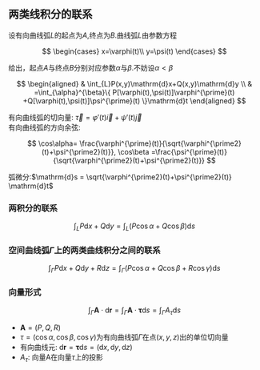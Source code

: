 ## 两类线积分的联系

设有向曲线弧$L$的起点为$A$,终点为$B.$曲线弧$L$由参数方程

$$
\begin{cases}
	x=\varphi(t)\\
	y=\psi(t)
\end{cases}
$$

给出，起点$A$与终点$B$分别对应参数$\alpha$与$\beta.$不妨设$\alpha<\beta$

$$
\begin{aligned}
	& \int_{L}P(x,y)\mathrm{d}x+Q(x,y)\mathrm{d}y \\
	& =\int_{\alpha}^{\beta}\{
		P[\varphi(t),\psi(t)]\varphi^{\prime}(t)
		+Q[\varphi(t),\psi(t)]\psi^{\prime}(t)
	\}\mathrm{d}t
\end{aligned}
$$

有向曲线弧的切向量: $\vec{\tau} = \varphi'(t)\vec{i}+ \psi'(t)\vec{j}$ <BR>
有向曲线弧的方向余弦:

$$
\cos\alpha=
\frac{\varphi^{\prime}(t)}{\sqrt{\varphi^{\prime2}(t)+\psi^{\prime2}(t)}},
\cos\beta
=\frac{\psi^{\prime}(t)}{\sqrt{\varphi^{\prime2}(t)+\psi^{\prime2}(t)}}
$$

弧微分:$\mathrm{d}s = \sqrt{\varphi^{\prime2}(t)+\psi^{\prime2}(t)} \mathrm{d}t$

### 两积分的联系

$$
\int_{L} P \mathrm{d}x+ Q \mathrm{d}y
= \int_{L} (P \cos \alpha + Q \cos \beta) \mathrm{d}s
$$

### 空间曲线弧$\Gamma$上的两类曲线积分之间的联系

$$
\int_{\Gamma} P \mathrm{d}x+ Q \mathrm{d}y + R \mathrm{d}z
= \int_{\Gamma} (P \cos \alpha + Q \cos \beta+ R \cos \gamma) \mathrm{d}s
$$

### 向量形式

$$
\int_{\Gamma} \textbf{A} \cdot \mathrm{d}\textbf{r}
= \int_{\Gamma} \textbf{A} \cdot \pmb{\tau}\mathrm{d}s
= \int_{\Gamma} A_{\tau}\mathrm{d}s
$$

- $\pmb{A} = (P, Q, R)$
- $\tau = ( \cos \alpha, \cos \beta , \cos \gamma )$为有向曲线弧$\Gamma$在点$(x,y,z)$出的单位切向量
- 有向曲线元: $\mathrm{d}\pmb{r}= \pmb{\tau}\mathrm{d}s= (\mathrm{d}x, \mathrm{d}y, \mathrm{d}z)$
- $A_{\tau}$: 向量A在向量$\tau$上的投影
